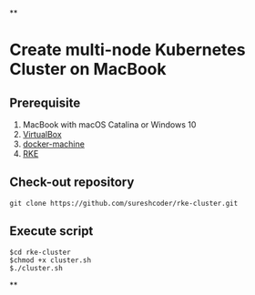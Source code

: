 **

# Create multi-node Kubernetes Cluster on MacBook

## Prerequisite


 1. MacBook with macOS Catalina or Windows 10
 2. [VirtualBox](https://www.virtualbox.org/wiki/Downloads)
 3. [docker-machine](https://docs.docker.com/machine/install-machine/)
 4. [RKE](https://rancher.com/docs/rke/latest/en/installation/)

## Check-out repository

    git clone https://github.com/sureshcoder/rke-cluster.git


## Execute script

    $cd rke-cluster
    $chmod +x cluster.sh
    $./cluster.sh

**
